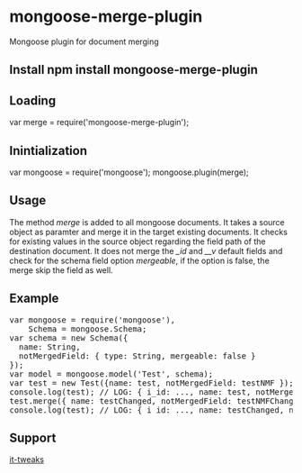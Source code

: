 # mongoose-merge-plugin

Mongoose plugin for document merging

## Install npm install mongoose-merge-plugin

## Loading

  var merge = require('mongoose-merge-plugin');

## Inintialization

  var mongoose = require('mongoose');
  mongoose.plugin(merge);

## Usage

The method <i>merge</i> is added to all mongoose documents. It takes a source object as paramter and merge it in the target existing documents. It checks for existing values in the source object regarding the field path of the destination document.
It does not merge the <i>\_id</i> and <i>\_\_v</i> default fields and check for the schema field option <i>mergeable</i>, if the option is false, the merge skip the field as well.

## Example

<pre>
var mongoose = require('mongoose'),
    Schema = mongoose.Schema;
var schema = new Schema({
  name: String,
  notMergedField: { type: String, mergeable: false }
});
var model = mongoose.model('Test', schema);
var test = new Test({name: test, notMergedField: testNMF });
console.log(test); // LOG: { i_id: ..., name: test, notMergedField: testNMF ...}
test.merge({ name: testChanged, notMergedField: testNMFChanged });
console.log(test); // LOG: { i_id: ..., name: testChanged, notMergedField: testNMF ...}
</pre>

## Support

<a href="http://www.it-tweaks.com/" target="_blank">it-tweaks</a>
